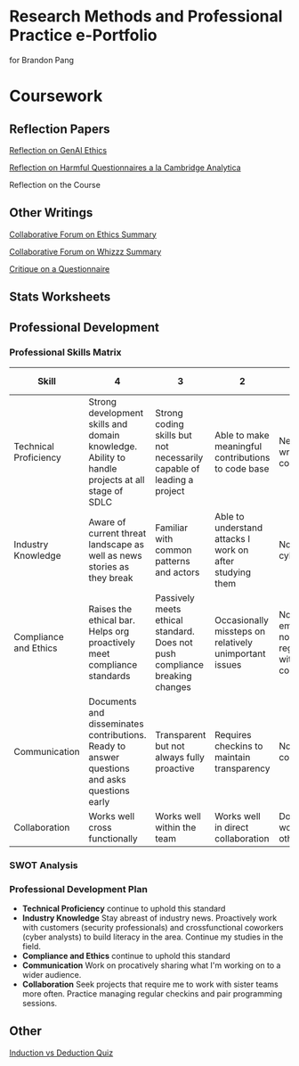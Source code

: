 # Research Methods and Professional Practice e-Portfolio
for Brandon Pang

# Coursework
## Reflection Papers
[Reflection on GenAI Ethics](EOMP/Reflections/GenAI%20Ethics%20Reflection.pdf)

[Reflection on Harmful Questionnaires a la Cambridge Analytica](EOMP/Reflections/Cambridge%20Analytica%20Reflection.pdf)

Reflection on the Course

## Other Writings
[Collaborative Forum on Ethics Summary](EOMP/Other%20Writings/Collaborative%20Forum%20Summary%201.pdf)

[Collaborative Forum on Whizzz Summary](EOMP/Other%20Writings/Collaborative%20Forum%20Summary%202.pdf)

[Critique on a Questionnaire](EOMP/Other%20Writings/Questionnaire%20Critique.pdf)

## Stats Worksheets

## Professional Development
### Professional Skills Matrix
| Skill                 | 4                                                                                               | 3                                                                           | 2                                                        | 1                                                                     | My score |
| --------------------- | ----------------------------------------------------------------------------------------------- | --------------------------------------------------------------------------- | -------------------------------------------------------- | --------------------------------------------------------------------- | -------- |
| Technical Proficiency | Strong development skills and domain knowledge. Ability to handle projects at all stage of SDLC | Strong coding skills but not necessarily capable of leading a project       | Able to make meaningful contributions to code base       | Needs help to write new code                                          | 4        |
| Industry Knowledge    | Aware of current threat landscape as well as news stories as they break                         | Familiar with common patterns and actors                                    | Able to understand attacks I work on after studying them | Not aware of cyber trends                                             | 2        |
| Compliance and Ethics | Raises the ethical bar.<br>Helps org proactively meet compliance standards                      | Passively meets ethical standard. Does not push compliance breaking changes | Occasionally missteps on relatively unimportant issues   | Not an ethical employee or not meeting regulations with contributions | 4        |
| Communication         | Documents and disseminates contributions. Ready to answer questions and asks questions early    | Transparent but not always fully proactive                                  | Requires checkins to maintain transparency               | Not a helpful communicator                                            | 3        |
| Collaboration         | Works well cross functionally                                                                   | Works well within the team                                                  | Works well in direct collaboration                       | Does not work well with others                                        | 3        |

### SWOT Analysis

### Professional Development Plan
- **Technical Proficiency** continue to uphold this standard
- **Industry Knowledge** Stay abreast of industry news. Proactively work with customers (security professionals) and crossfunctional coworkers (cyber analysts) to build literacy in the area. Continue my studies in the field.
- **Compliance and Ethics** continue to uphold this standard
- **Communication** Work on procatively sharing what I'm working on to a wider audience. 
- **Collaboration** Seek projects that require me to work with sister teams more often. Practice managing regular checkins and pair programming sessions.


## Other
[Induction vs Deduction Quiz](EOMP/Screenshots/ReasoningQuiz.png)